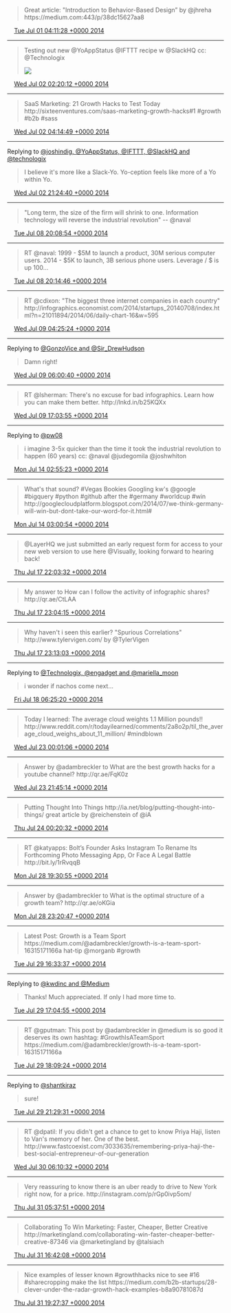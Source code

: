 > Great article: "Introduction to Behavior\-Based Design” by @jhreha https://medium\.com:443/p/38dc15627aa8

<img src="../../media/tweet.ico" width="12" /> [Tue Jul 01 04:11:28 +0000 2014](https://twitter.com/adambreckler/status/483825187477938176)

----

> Testing out new @YoAppStatus @IFTTT recipe w @SlackHQ cc: @Technologix 
> 
> ![](../../media/484159572873981952-BrgUkNdCQAAXGUp.jpg)

<img src="../../media/tweet.ico" width="12" /> [Wed Jul 02 02:20:12 +0000 2014](https://twitter.com/adambreckler/status/484159572873981952)

----

> SaaS Marketing: 21 Growth Hacks to Test Today http://sixteenventures\.com/saas\-marketing\-growth\-hacks\#1 \#growth \#b2b \#sass

<img src="../../media/tweet.ico" width="12" /> [Wed Jul 02 04:14:49 +0000 2014](https://twitter.com/adambreckler/status/484188420361580545)

----

Replying to [@joshindig, @YoAppStatus, @IFTTT, @SlackHQ and @technologix](https://twitter.com/joshindig/status/484375797411495936)

> I believe it's more like a Slack\-Yo\. Yo\-ception feels like more of a Yo within Yo\.

<img src="../../media/tweet.ico" width="12" /> [Wed Jul 02 21:24:40 +0000 2014](https://twitter.com/adambreckler/status/484447587831791617)

----

> "Long term, the size of the firm will shrink to one\. Information technology will reverse the industrial revolution" \-\- @naval

<img src="../../media/tweet.ico" width="12" /> [Tue Jul 08 20:08:54 +0000 2014](https://twitter.com/adambreckler/status/486602849338400768)

----

> RT @naval: 1999 \- $5M to launch a product, 30M serious computer users\. 2014 \- $5K to launch, 3B serious phone users\. Leverage / $ is up 100…

<img src="../../media/tweet.ico" width="12" /> [Tue Jul 08 20:14:46 +0000 2014](https://twitter.com/adambreckler/status/486604326958141440)

----

> RT @cdixon: "The biggest three internet companies in each country" http://infographics\.economist\.com/2014/startups\_20140708/index\.html?n\=21011894/2014/06/daily\-chart\-16&w\=595

<img src="../../media/tweet.ico" width="12" /> [Wed Jul 09 04:25:24 +0000 2014](https://twitter.com/adambreckler/status/486727796249485312)

----

Replying to [@GonzoVice and @Sir\_DrewHudson](https://twitter.com/GonzoVice/status/486751416489213952)

> Damn right\!

<img src="../../media/tweet.ico" width="12" /> [Wed Jul 09 06:00:40 +0000 2014](https://twitter.com/adambreckler/status/486751771830677504)

----

> RT @lsherman: There's no excuse for bad infographics\. Learn how you can make them better\. http://lnkd\.in/b25KQXx

<img src="../../media/tweet.ico" width="12" /> [Wed Jul 09 17:03:55 +0000 2014](https://twitter.com/adambreckler/status/486918682459648001)

----

Replying to [@pw08](https://twitter.com/noreally567/status/488425070336151553)

> i imagine 3\-5x quicker than the time it took the industrial revolution to happen \(60 years\) cc: @naval @judegomila @joshwhiton

<img src="../../media/tweet.ico" width="12" /> [Mon Jul 14 02:55:23 +0000 2014](https://twitter.com/adambreckler/status/488517082401624064)

----

> What's that sound? \#Vegas Bookies Googling kw's @google \#bigquery \#python \#github after the \#germany \#worldcup \#win http://googlecloudplatform\.blogspot\.com/2014/07/we\-think\-germany\-will\-win\-but\-dont\-take\-our\-word\-for\-it\.html\#

<img src="../../media/tweet.ico" width="12" /> [Mon Jul 14 03:00:54 +0000 2014](https://twitter.com/adambreckler/status/488518472985350145)

----

> @LayerHQ we just submitted an early request form for access to your new web version to use here @Visually, looking forward to hearing back\!

<img src="../../media/tweet.ico" width="12" /> [Thu Jul 17 22:03:32 +0000 2014](https://twitter.com/adambreckler/status/489893188253913088)

----

> My answer to How can I follow the activity of infographic shares? http://qr\.ae/CtLAA

<img src="../../media/tweet.ico" width="12" /> [Thu Jul 17 23:04:15 +0000 2014](https://twitter.com/adambreckler/status/489908467764056065)

----

> Why haven't i seen this earlier? "Spurious Correlations" http://www\.tylervigen\.com/ by @TylerVigen

<img src="../../media/tweet.ico" width="12" /> [Thu Jul 17 23:13:03 +0000 2014](https://twitter.com/adambreckler/status/489910682976940033)

----

Replying to [@Technologix, @engadget and @mariella\_moon](https://twitter.com/YoucefHQ/status/489986127785250816)

> i wonder if nachos come next\.\.\.

<img src="../../media/tweet.ico" width="12" /> [Fri Jul 18 06:25:20 +0000 2014](https://twitter.com/adambreckler/status/490019469163376640)

----

> Today I learned: The average cloud weights 1\.1 Million pounds\!\! http://www\.reddit\.com/r/todayilearned/comments/2a8o2p/til\_the\_average\_cloud\_weighs\_about\_11\_million/ \#mindblown

<img src="../../media/tweet.ico" width="12" /> [Wed Jul 23 00:01:06 +0000 2014](https://twitter.com/adambreckler/status/491734714802135040)

----

> Answer by @adambreckler to What are the best growth hacks for a youtube channel? http://qr\.ae/FqK0z

<img src="../../media/tweet.ico" width="12" /> [Wed Jul 23 21:45:14 +0000 2014](https://twitter.com/adambreckler/status/492062911465287680)

----

> Putting Thought Into Things http://ia\.net/blog/putting\-thought\-into\-things/ great article by @reichenstein of @iA

<img src="../../media/tweet.ico" width="12" /> [Thu Jul 24 00:20:32 +0000 2014](https://twitter.com/adambreckler/status/492101994283155456)

----

> RT @katyapps: Bolt’s Founder Asks Instagram To Rename Its Forthcoming Photo Messaging App, Or Face A Legal Battle http://bit\.ly/1rRvqqB

<img src="../../media/tweet.ico" width="12" /> [Mon Jul 28 19:30:55 +0000 2014](https://twitter.com/adambreckler/status/493841049069322241)

----

> Answer by @adambreckler to What is the optimal structure of a growth team? http://qr\.ae/oKGia

<img src="../../media/tweet.ico" width="12" /> [Mon Jul 28 23:20:47 +0000 2014](https://twitter.com/adambreckler/status/493898894665732097)

----

> Latest Post: Growth is a Team Sport https://medium\.com/@adambreckler/growth\-is\-a\-team\-sport\-16315171166a hat\-tip @morganb \#growth

<img src="../../media/tweet.ico" width="12" /> [Tue Jul 29 16:33:37 +0000 2014](https://twitter.com/adambreckler/status/494158815751708673)

----

Replying to [@kwdinc and @Medium](https://twitter.com/kevinwdavid/status/494165751855460352)

> Thanks\! Much appreciated\. If only I had more time to\.

<img src="../../media/tweet.ico" width="12" /> [Tue Jul 29 17:04:55 +0000 2014](https://twitter.com/adambreckler/status/494166691807367170)

----

> RT @gputman: This post by @adambreckler in @medium is so good it deserves its own hashtag: \#GrowthIsATeamSport https://medium\.com/@adambreckler/growth\-is\-a\-team\-sport\-16315171166a

<img src="../../media/tweet.ico" width="12" /> [Tue Jul 29 18:09:24 +0000 2014](https://twitter.com/adambreckler/status/494182922056785920)

----

Replying to [@shantkiraz](https://twitter.com/shantkiraz/status/494219729481895939)

> sure\!

<img src="../../media/tweet.ico" width="12" /> [Tue Jul 29 21:29:31 +0000 2014](https://twitter.com/adambreckler/status/494233281659809794)

----

> RT @dpatil: If you didn't get a chance to get to know Priya Haji, listen to Van's memory of her\.  One of the best\. http://www\.fastcoexist\.com/3033635/remembering\-priya\-haji\-the\-best\-social\-entrepreneur\-of\-our\-generation

<img src="../../media/tweet.ico" width="12" /> [Wed Jul 30 06:10:32 +0000 2014](https://twitter.com/adambreckler/status/494364401059631104)

----

> Very reassuring to know there is an uber ready to drive to New York right now, for a price\. http://instagram\.com/p/rGp0ivp5om/

<img src="../../media/tweet.ico" width="12" /> [Thu Jul 31 05:37:51 +0000 2014](https://twitter.com/adambreckler/status/494718563639627776)

----

> Collaborating To Win Marketing: Faster, Cheaper, Better Creative http://marketingland\.com/collaborating\-win\-faster\-cheaper\-better\-creative\-87346 via @marketingland by @talsiach

<img src="../../media/tweet.ico" width="12" /> [Thu Jul 31 16:42:08 +0000 2014](https://twitter.com/adambreckler/status/494885735057481728)

----

> Nice examples of lesser known \#growthhacks nice to see \#16 \#sharecropping make the list https://medium\.com/b2b\-startups/28\-clever\-under\-the\-radar\-growth\-hack\-examples\-b8a90781087d

<img src="../../media/tweet.ico" width="12" /> [Thu Jul 31 19:27:37 +0000 2014](https://twitter.com/adambreckler/status/494927382499717120)